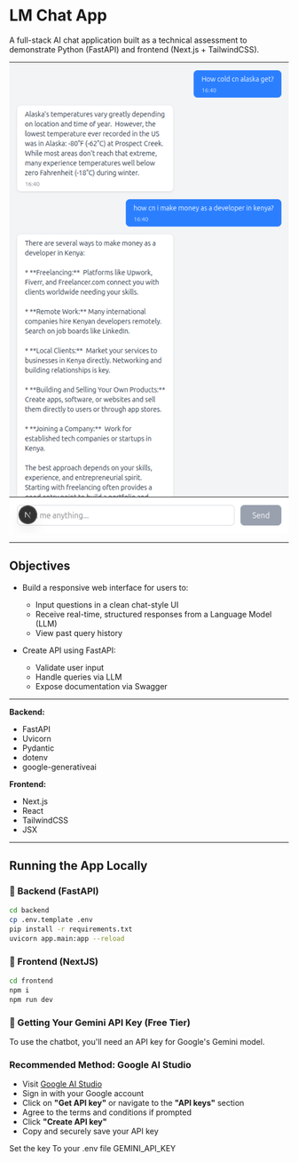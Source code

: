 # LM Chat App

A full-stack AI chat application built as a technical assessment to demonstrate Python (FastAPI) and frontend (Next.js + TailwindCSS).

![Description](images/front_ui.png)

---

## Objectives

- Build a responsive web interface for users to:
  - Input questions in a clean chat-style UI
  - Receive real-time, structured responses from a Language Model (LLM)
  - View past query history

- Create API using FastAPI:
  - Validate user input
  - Handle queries via LLM
  - Expose documentation via Swagger

---
**Backend:**  
- FastAPI  
- Uvicorn  
- Pydantic  
- dotenv
- google-generativeai

**Frontend:**  
- Next.js  
- React  
- TailwindCSS  
- JSX

---

## Running the App Locally

### 🔹 Backend (FastAPI)

```bash
cd backend
cp .env.template .env
pip install -r requirements.txt
uvicorn app.main:app --reload
```
### 🔹 Frontend (NextJS)

```bash
cd frontend
npm i
npm run dev
```

### 🔹 Getting Your Gemini API Key (Free Tier)

To use the chatbot, you'll need an API key for Google's Gemini model.

### Recommended Method: Google AI Studio

- Visit [Google AI Studio](https://makersuite.google.com/)
- Sign in with your Google account
- Click on **"Get API key"** or navigate to the **"API keys"** section
- Agree to the terms and conditions if prompted
- Click **"Create API key"**
- Copy and securely save your API key

Set the key To your .env file GEMINI_API_KEY